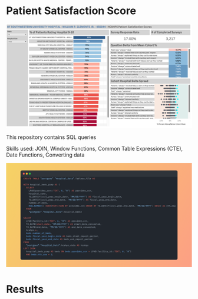 # Patient Satisfaction Score
<img src = "Patient Satisfaction Score.png">

This repository contains SQL queries

Skills used: JOIN, Window Functions, Common Table Expressions (CTE), Date Functions, Converting data

<img src = "Snap.png">

# Results

